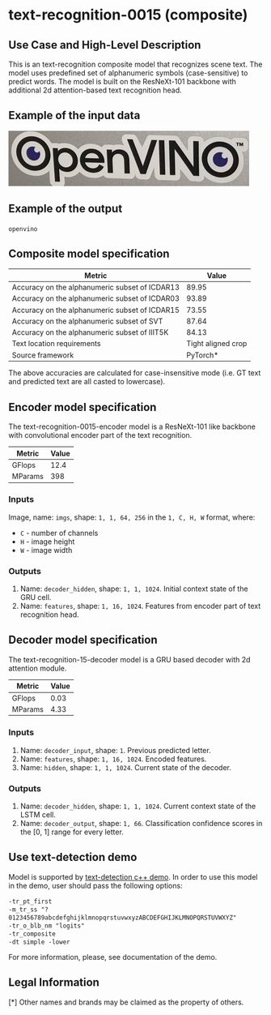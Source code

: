 # text-recognition-0015 (composite)

## Use Case and High-Level Description

This is an text-recognition composite model that recognizes scene text.
The model uses predefined set of alphanumeric symbols (case-sensitive) to predict words.
The model is built on the ResNeXt-101 backbone with additional 2d attention-based text recognition head.

## Example of the input data

![](./assets/openvino.jpg)

## Example of the output

`openvino`

## Composite model specification

| Metric                                         | Value              |
| ---------------------------------------------- | ------------------ |
| Accuracy on the alphanumeric subset of ICDAR13 | 89.95              |
| Accuracy on the alphanumeric subset of ICDAR03 | 93.89              |
| Accuracy on the alphanumeric subset of ICDAR15 | 73.55              |
| Accuracy on the alphanumeric subset of SVT     | 87.64              |
| Accuracy on the alphanumeric subset of IIIT5K  | 84.13              |
| Text location requirements                     | Tight aligned crop |
| Source framework                               | PyTorch\*          |

The above accuracies are calculated for case-insensitive mode (i.e. GT text and predicted text are all casted to lowercase).

## Encoder model specification

The text-recognition-0015-encoder model is a ResNeXt-101 like backbone with convolutional encoder part of the text recognition.

| Metric  | Value |
| ------- | ----- |
| GFlops  | 12.4  |
| MParams | 398   |

### Inputs

Image, name: `imgs`, shape: `1, 1, 64, 256` in the `1, C, H, W` format, where:

- `C` - number of channels
- `H` - image height
- `W` - image width


### Outputs

1.	Name: `decoder_hidden`, shape: `1, 1, 1024`. Initial context state of the GRU cell.
2.	Name: `features`, shape: `1, 16, 1024`. Features from encoder part of text recognition head.

## Decoder model specification

The text-recognition-15-decoder model is a GRU based decoder with 2d attention module.

| Metric  | Value |
| ------- | ----- |
| GFlops  | 0.03  |
| MParams | 4.33  |

### Inputs

1.	Name: `decoder_input`, shape: `1`. Previous predicted letter.
2.	Name: `features`, shape: `1, 16, 1024`. Encoded features.
3.	Name: `hidden`, shape: `1, 1, 1024`. Current state of the decoder.

### Outputs

1.	Name: `decoder_hidden`, shape: `1, 1, 1024`. Current context state of the LSTM cell.
2.	Name: `decoder_output`, shape: `1, 66`. Classification confidence scores in the [0, 1] range
    for every letter.
## Use text-detection demo

Model is supported by [text-detection c++ demo](../../../demos/text_detection_demo/cpp/README.md). In order to use this model in the demo, user should pass the following options:
```
-tr_pt_first
-m_tr_ss "?0123456789abcdefghijklmnopqrstuvwxyzABCDEFGHIJKLMNOPQRSTUVWXYZ"
-tr_o_blb_nm "logits"
-tr_composite
-dt simple -lower
```

For more information, please, see documentation of the demo.
## Legal Information
[*] Other names and brands may be claimed as the property of others.
